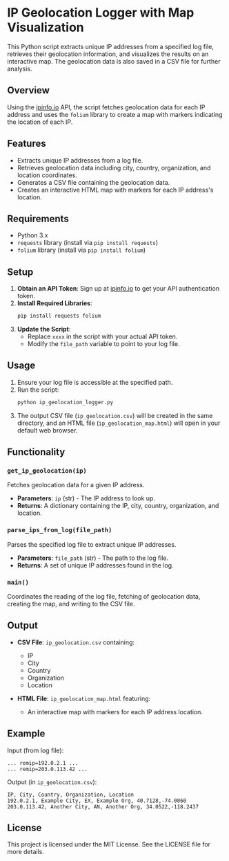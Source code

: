 # IP Geolocation Logger with Map Visualization

This Python script extracts unique IP addresses from a specified log file, retrieves their geolocation information, and visualizes the results on an interactive map. The geolocation data is also saved in a CSV file for further analysis.

## Overview

Using the [ipinfo.io](https://ipinfo.io/products/ip-geolocation-api) API, the script fetches geolocation data for each IP address and uses the `folium` library to create a map with markers indicating the location of each IP.

## Features

- Extracts unique IP addresses from a log file.
- Retrieves geolocation data including city, country, organization, and location coordinates.
- Generates a CSV file containing the geolocation data.
- Creates an interactive HTML map with markers for each IP address's location.

## Requirements

- Python 3.x
- `requests` library (install via `pip install requests`)
- `folium` library (install via `pip install folium`)

## Setup

1. **Obtain an API Token**: Sign up at [ipinfo.io](https://ipinfo.io) to get your API authentication token.
2. **Install Required Libraries**:
   ```bash
   pip install requests folium
   ```
3. **Update the Script**:
   - Replace `xxxx` in the script with your actual API token.
   - Modify the `file_path` variable to point to your log file.

## Usage

1. Ensure your log file is accessible at the specified path.
2. Run the script:
   ```bash
   python ip_geolocation_logger.py
   ```
3. The output CSV file (`ip_geolocation.csv`) will be created in the same directory, and an HTML file (`ip_geolocation_map.html`) will open in your default web browser.

## Functionality

### `get_ip_geolocation(ip)`

Fetches geolocation data for a given IP address.

- **Parameters**: `ip` (str) - The IP address to look up.
- **Returns**: A dictionary containing the IP, city, country, organization, and location.

### `parse_ips_from_log(file_path)`

Parses the specified log file to extract unique IP addresses.

- **Parameters**: `file_path` (str) - The path to the log file.
- **Returns**: A set of unique IP addresses found in the log.

### `main()`

Coordinates the reading of the log file, fetching of geolocation data, creating the map, and writing to the CSV file.

## Output

- **CSV File**: `ip_geolocation.csv` containing:
  - IP
  - City
  - Country
  - Organization
  - Location

- **HTML File**: `ip_geolocation_map.html` featuring:
  - An interactive map with markers for each IP address location.

## Example

Input (from log file):
```
... remip=192.0.2.1 ...
... remip=203.0.113.42 ...
```

Output (in `ip_geolocation.csv`):
```
IP, City, Country, Organization, Location
192.0.2.1, Example City, EX, Example Org, 40.7128,-74.0060
203.0.113.42, Another City, AN, Another Org, 34.0522,-118.2437
```

## License

This project is licensed under the MIT License. See the LICENSE file for more details.
